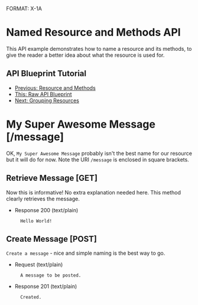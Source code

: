 FORMAT: X-1A

# Named Resource and Methods API 
This API example demonstrates how to name a resource and its methods, to give the reader a better idea about what the resource is used for.

## API Blueprint Tutorial
+ [Previous: Resource and Methods](https://github.com/apiaryio/api-blueprint/blob/master/examples/2.%20Resource%20and%20Methods.md)
+ [This: Raw API Blueprint](https://raw.github.com/apiaryio/api-blueprint/master/examples/3.%20Named%20Resource%20and%20Methods.md)
+ [Next: Grouping Resources](https://github.com/apiaryio/api-blueprint/blob/master/examples/4.%20Grouping%20Resources.md)

# My Super Awesome Message [/message]
OK, `My Super Awesome Message` probably isn't the best name for our resource but it will do for now. Note the URI `/message` is enclosed in square brackets. 

## Retrieve Message [GET]
Now this is informative! No extra explanation needed here. This method clearly retrieves the message.

+ Response 200 (text/plain)

        Hello World!
        
## Create Message [POST]
`Create a message` - nice and simple naming is the best way to go.

+ Request (text/plain)

        A message to be posted.
        
+ Response 201 (text/plain)

        Created.

